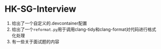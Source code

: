 # HK-SG-Interview

1. 给出了一个自定义的.devcontainer配置
2. 给出了一个`reformat.py`用于调用clang-tidy和clang-format对代码进行格式化处理
3. 有一些关于面试题的内容